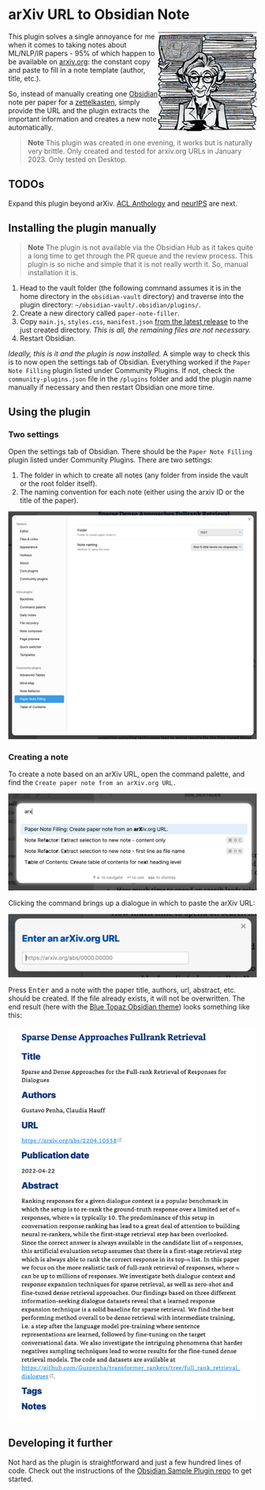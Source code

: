 # arXiv URL to Obsidian Note

<img align="right" width="200" height="200" src="img/logo.jpeg" alt="Logo">

This plugin solves a single annoyance for me when it comes to taking notes about ML/NLP/IR papers - 95% of which happen to be available on [arxiv.org](https://arxiv.org/): the constant copy and paste to fill in a note template (author, title, etc.).

So, instead of manually creating one [Obsidian](https://obsidian.md/) note per paper for a [zettelkasten](https://beingpax.medium.com/zettelkasten-method-with-obsidian-how-to-take-smart-notes-with-examples-cdaf348febbd), simply provide the URL and the plugin extracts the important information and creates a new note automatically.

> **Note**
> This plugin was created in one evening, it works but is naturally very brittle. Only created and tested for arxiv.org URLs in January 2023. Only tested on Desktop.

## TODOs

Expand this plugin beyond arXiv. [ACL Anthology](https://aclanthology.org/) and [neurIPS](https://papers.nips.cc/) are next.

## Installing the plugin manually

> **Note**
> The plugin is not available via the Obsidian Hub as it takes quite a long time to get through the PR queue and the review process. This plugin is so niche and simple that it is not really worth it. So, manual installation it is.

1. Head to the vault folder (the following command assumes it is in the home directory in the `obsidian-vault` directory) and traverse into the plugin directory: `~/obsidian-vault/.obsidian/plugins/`.
2. Create a new directory called `paper-note-filler`.
3. Copy `main.js`, `styles.css`, `manifest.json` [from the latest release](https://github.com/chauff/paper-note-filler/releases/latest) to the just created directory. _This is all, the remaining files are not necessary._
4. Restart Obsidian.

_Ideally, this is it and the plugin is now installed._ A simple way to check this is to now open the settings tab of Obsidian. Everything worked if the `Paper Note Filling` plugin listed under Community Plugins. If not, check the `community-plugins.json` file in the `/plugins` folder and add the plugin name manually if necessary and then restart Obsidian one more time.

## Using the plugin

### Two settings

Open the settings tab of Obsidian. There should be the `Paper Note Filling` plugin listed under Community Plugins. There are two settings:

1. The folder in which to create all notes (any folder from inside the vault or the root folder itself).
2. The naming convention for each note (either using the arxiv ID or the title of the paper).

<img src="img/settings.png" width="600" alt="Obsidian settings tab">

### Creating a note

To create a note based on an arXiv URL, open the command palette, and find the `Create paper note from an arXiv.org URL.`

<img src="img/command-palette.png" width="600" alt="Obsidian command palette">

Clicking the command brings up a dialogue in which to paste the arXiv URL:

<img src="img/input.png" width="600" alt="Obsidian arXiv URL input">

Press <kbd>Enter</kbd> and a note with the paper title, authors, url, abstract, etc. should be created. If the file already exists, it will not be overwritten. The end result (here with the [Blue Topaz Obsidian theme](https://github.com/whyt-byte/Blue-Topaz_Obsidian-css)) looks something like this:

<img src="img/output.png" width="600" alt="Obsidian created paper note">

## Developing it further

Not hard as the plugin is straightforward and just a few hundred lines of code. Check out the instructions of the [Obsidian Sample Plugin repo](https://github.com/obsidianmd/obsidian-sample-plugin) to get started.
